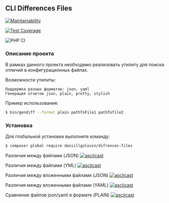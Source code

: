 ## CLI Differences Files
[![Maintainability](https://api.codeclimate.com/v1/badges/9b94c8580fc0c3482f4d/maintainability)](https://codeclimate.com/github/DaniillGolovin/Differences-Files/maintainability)

[![Test Coverage](https://api.codeclimate.com/v1/badges/9b94c8580fc0c3482f4d/test_coverage)](https://codeclimate.com/github/DaniillGolovin/Differences-Files/test_coverage)

![PHP CI](https://github.com/DaniillGolovin/Differences-Files/actions/workflows/lint.yml/badge.svg)

### Описание проекта
В рамках данного проекта необходимо реализовать утилиту для поиска отличий в конфигурационных файлах.

Возможности утилиты:

```
Поддержка разных форматов: json, yaml
Генерация отчетов json, plain, pretty, stylish
```

Пример использования:

```bash
$ bin/gendiff --format plain pathToFile1 pathTofile2
```

### Установка
Для глобальной установки выполните команду:
```bash
$ composer global require daniillgolovin/difrences-files
```

Различия между файлами (JSON)
[![asciicast](https://asciinema.org/a/VFuhbZbIbB0HfzQLpaaqAXcYQ.svg)](https://asciinema.org/a/VFuhbZbIbB0HfzQLpaaqAXcYQ)

Различия между файлами (YML)
[![asciicast](https://asciinema.org/a/IGoMG2HCp6yb0sJ0B1Ca9WA7g.svg)](https://asciinema.org/a/IGoMG2HCp6yb0sJ0B1Ca9WA7g)

Различия между вложенными файлами (JSON)
[![asciicast](https://asciinema.org/a/XRkHZSchYetTA57ynC8x75HI1.svg)](https://asciinema.org/a/XRkHZSchYetTA57ynC8x75HI1)

Различия между вложенными файлами (YAML)
[![asciicast](https://asciinema.org/a/gBM9d0uB5jLgkWgyOtmW78q7V.svg)](https://asciinema.org/a/gBM9d0uB5jLgkWgyOtmW78q7V)

Сравнение файлов json/yaml в формате (PLAIN)
[![asciicast](https://asciinema.org/a/Gx4FhGD45KsO1jtRC9hEXuCoZ.svg)](https://asciinema.org/a/Gx4FhGD45KsO1jtRC9hEXuCoZ)